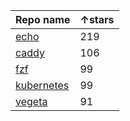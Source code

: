 Repo name| ↑stars  
---|---  
[echo](https://github.com/h/o)| 219  
[caddy](https://github.com/d/y)| 106  
[fzf](https://github.com/z/f)| 99  
[kubernetes](https://github.com/e/s)| 99  
[vegeta](https://github.com/t/a)| 91
